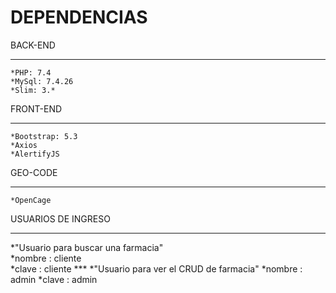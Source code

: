 # DEPENDENCIAS #

BACK-END
***
    *PHP: 7.4
    *MySql: 7.4.26
    *Slim: 3.*
    
FRONT-END
***
    *Bootstrap: 5.3
    *Axios
    *AlertifyJS

GEO-CODE
***
    *OpenCage
    
    
USUARIOS DE INGRESO 
***
 *"Usuario para buscar una farmacia"       
    *nombre : cliente                         
    *clave : cliente
    ***
*"Usuario para ver el CRUD de farmacia"
   *nombre : admin
   *clave : admin
